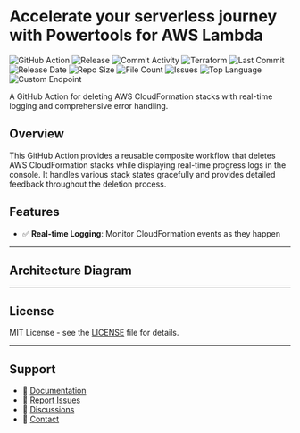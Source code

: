 # Accelerate your serverless journey with Powertools for AWS Lambda

![GitHub Action](https://img.shields.io/badge/GitHub-Action-blue?logo=github)&nbsp;![Release](https://github.com/subhamay-bhattacharyya/4202-power-tools-tf/actions/workflows/release.yaml/badge.svg)&nbsp;![Commit Activity](https://img.shields.io/github/commit-activity/t/subhamay-bhattacharyya/4202-power-tools-tf)&nbsp;![Terraform](https://img.shields.io/badge/AWS-Terraform-orange?logo=amazonaws)&nbsp;![Last Commit](https://img.shields.io/github/last-commit/subhamay-bhattacharyya/4202-power-tools-tf)&nbsp;![Release Date](https://img.shields.io/github/release-date/subhamay-bhattacharyya/4202-power-tools-tf)&nbsp;![Repo Size](https://img.shields.io/github/repo-size/subhamay-bhattacharyya/4202-power-tools-tf)&nbsp;![File Count](https://img.shields.io/github/directory-file-count/subhamay-bhattacharyya/4202-power-tools-tf)&nbsp;![Issues](https://img.shields.io/github/issues/subhamay-bhattacharyya/4202-power-tools-tf)&nbsp;![Top Language](https://img.shields.io/github/languages/top/subhamay-bhattacharyya/4202-power-tools-tf)&nbsp;![Custom Endpoint](https://img.shields.io/endpoint?url=https://gist.githubusercontent.com/bsubhamay/ecbfb1cb926e6a125b28bd7435442be5/raw/4202-power-tools-tf.json?)


A GitHub Action for deleting AWS CloudFormation stacks with real-time logging and comprehensive error handling.

## Overview

This GitHub Action provides a reusable composite workflow that deletes AWS CloudFormation stacks while displaying real-time progress logs in the console. It handles various stack states gracefully and provides detailed feedback throughout the deletion process.

## Features

- ✅ **Real-time Logging**: Monitor CloudFormation events as they happen

---

## Architecture Diagram


---

## License

MIT License - see the [LICENSE](LICENSE) file for details.

---

## Support

- 📖 [Documentation](https://github.com/subhamay-bhattacharyya/4202-power-tools-tf/wiki)
- 🐛 [Report Issues](https://github.com/subhamay-bhattacharyya/4202-power-tools-tf/issues)
- 💬 [Discussions](https://github.com/subhamay-bhattacharyya/4202-power-tools-tf/discussions)
- 📧 [Contact](mailto:support@subhamay.aws@gmail.com)